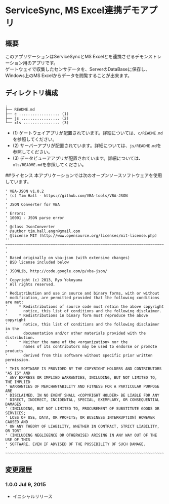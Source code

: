 ServiceSync, MS Excel連携デモアプリ
=======================

## 概要

このアプリケーションはServiceSyncとMS Excelとを連携させるデモンストレーション用のアプリです。  
ゲートウェイで収集したセンサデータを、ServerのDataBaseに保存し、Windows上のMS Excelからデータを閲覧することが出来ます。  
  
## ディレクトリ構成
````
.  
├── README.md  
├── c .................. (1)  
├── js ................. (2)  
└── xls ................ (3)  
````
- (1) ゲートウェイアプリが配置されています。詳細については、`c/README.md`を参照してください。  
- (2) サーバーアプリが配置されています。詳細については、`js/README.md`を参照してください。  
- (3) データビューアアプリが配置されています。詳細については、`xls/README.md`を参照してください。  

##ライセンス
本アプリケーションでは次のオープンソースソフトウェアを使用しています。  
````
' VBA-JSON v1.0.2  
' (c) Tim Hall - https://github.com/VBA-tools/VBA-JSON  
'  
' JSON Converter for VBA  
'  
' Errors:  
' 10001 - JSON parse error  
'  
' @class JsonConverter  
' @author tim.hall.engr@gmail.com  
' @license MIT (http://www.opensource.org/licenses/mit-license.php)  
'' ~~~~~~~~~~~~~~~~~~~~~~~~~~~~~~~~~~~~~~~~~~~~~~~~~~~~~~~~~~~~~~~~~~~~~~ '  
'  
' Based originally on vba-json (with extensive changes)  
' BSD license included below  
'  
' JSONLib, http://code.google.com/p/vba-json/  
'  
' Copyright (c) 2013, Ryo Yokoyama  
' All rights reserved.  
'  
' Redistribution and use in source and binary forms, with or without  
' modification, are permitted provided that the following conditions are met:  
'     * Redistributions of source code must retain the above copyright  
'       notice, this list of conditions and the following disclaimer.  
'     * Redistributions in binary form must reproduce the above copyright  
'       notice, this list of conditions and the following disclaimer in the  
'       documentation and/or other materials provided with the distribution.  
'     * Neither the name of the <organization> nor the  
'       names of its contributors may be used to endorse or promote products  
'       derived from this software without specific prior written permission.  
'  
' THIS SOFTWARE IS PROVIDED BY THE COPYRIGHT HOLDERS AND CONTRIBUTORS "AS IS" AND  
' ANY EXPRESS OR IMPLIED WARRANTIES, INCLUDING, BUT NOT LIMITED TO, THE IMPLIED  
' WARRANTIES OF MERCHANTABILITY AND FITNESS FOR A PARTICULAR PURPOSE ARE  
' DISCLAIMED. IN NO EVENT SHALL <COPYRIGHT HOLDER> BE LIABLE FOR ANY  
' DIRECT, INDIRECT, INCIDENTAL, SPECIAL, EXEMPLARY, OR CONSEQUENTIAL DAMAGES  
' (INCLUDING, BUT NOT LIMITED TO, PROCUREMENT OF SUBSTITUTE GOODS OR SERVICES;  
' LOSS OF USE, DATA, OR PROFITS; OR BUSINESS INTERRUPTION) HOWEVER CAUSED AND  
' ON ANY THEORY OF LIABILITY, WHETHER IN CONTRACT, STRICT LIABILITY, OR TORT  
' (INCLUDING NEGLIGENCE OR OTHERWISE) ARISING IN ANY WAY OUT OF THE USE OF THIS  
' SOFTWARE, EVEN IF ADVISED OF THE POSSIBILITY OF SUCH DAMAGE.  
' ~~~~~~~~~~~~~~~~~~~~~~~~~~~~~~~~~~~~~~~~~~~~~~~~~~~~~~~~~~~~~~~~~~~~~~   
````

## 変更履歴

### 1.0.0 Jul 9, 2015

- イニシャルリリース

